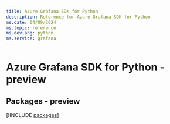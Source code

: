 ```yaml
---
title: Azure Grafana SDK for Python
description: Reference for Azure Grafana SDK for Python
ms.date: 04/09/2024
ms.topic: reference
ms.devlang: python
ms.service: grafana
---
```

# Azure Grafana SDK for Python - preview
## Packages - preview
[!INCLUDE [packages](grafana-index.md)]
